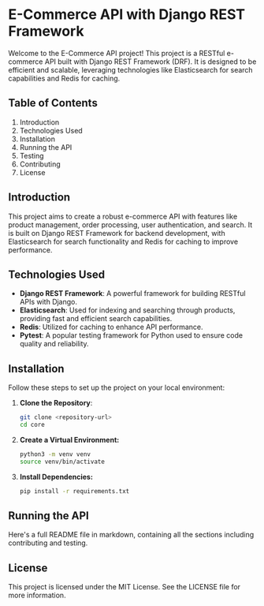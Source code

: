 # E-Commerce API with Django REST Framework

Welcome to the E-Commerce API project! This project is a RESTful e-commerce API built with Django REST Framework (DRF). It is designed to be efficient and scalable, leveraging technologies like Elasticsearch for search capabilities and Redis for caching.

## Table of Contents
1. Introduction
2. Technologies Used
3. Installation
4. Running the API
5. Testing
6. Contributing
7. License

## Introduction
This project aims to create a robust e-commerce API with features like product management, order processing, user authentication, and search. It is built on Django REST Framework for backend development, with Elasticsearch for search functionality and Redis for caching to improve performance.

## Technologies Used
- **Django REST Framework**: A powerful framework for building RESTful APIs with Django.
- **Elasticsearch**: Used for indexing and searching through products, providing fast and efficient search capabilities.
- **Redis**: Utilized for caching to enhance API performance.
- **Pytest**: A popular testing framework for Python used to ensure code quality and reliability.

## Installation
Follow these steps to set up the project on your local environment:

1. **Clone the Repository**:
   ```bash
   git clone <repository-url>
   cd core

2. **Create a Virtual Environment:**
   ```bash
   python3 -m venv venv
   source venv/bin/activate
   ```
3. **Install Dependencies:**
   ```bash
   pip install -r requirements.txt
   ```
## Running the API
Here's a full README file in markdown, containing all the sections including contributing and testing.

## License 
This project is licensed under the MIT License. See the LICENSE file for more information.
